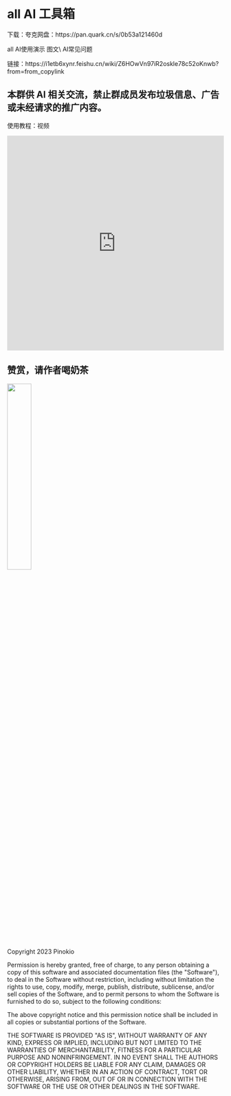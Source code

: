 <h1>all AI 工具箱</h1>

<p>下载：夸克网盘：https://pan.quark.cn/s/0b53a121460d</p>
<p>all AI使用演示 图文\ AI常见问题</p>
<p>链接：https://i1etb6xynr.feishu.cn/wiki/Z6HOwVn97iR2oskle78c52oKnwb?from=from_copylink</p>

<h2>本群供 AI 相关交流，禁止群成员发布垃圾信息、广告或未经请求的推广内容。</h2>
<p>使用教程：视频 </p>
  <iframe src="https://player.bilibili.com/player.html?aid=1251505609&bvid=BV1gJ4m1h7Br&cid=1468043977&p=1&autoplay=0&danmaku=0&high_quality=1" allowfullscreen="allowfullscreen" width="100%" height="500" scrolling="no" frameborder="0" sandbox="allow-top-navigation allow-same-origin allow-forms allow-scripts"></iframe>
<h2>赞赏，请作者喝奶茶</h2>

<img src="https://github.com/OceanNg529/allAI/assets/49863683/a6bd67da-d1fe-4c2e-9498-5118b06b04a6" width="33.33%">









Copyright 2023 Pinokio

Permission is hereby granted, free of charge, to any person obtaining a copy of this software and associated documentation files (the "Software"), to deal in the Software without restriction, including without limitation the rights to use, copy, modify, merge, publish, distribute, sublicense, and/or sell copies of the Software, and to permit persons to whom the Software is furnished to do so, subject to the following conditions:

The above copyright notice and this permission notice shall be included in all copies or substantial portions of the Software.

THE SOFTWARE IS PROVIDED "AS IS", WITHOUT WARRANTY OF ANY KIND, EXPRESS OR IMPLIED, INCLUDING BUT NOT LIMITED TO THE WARRANTIES OF MERCHANTABILITY, FITNESS FOR A PARTICULAR PURPOSE AND NONINFRINGEMENT. IN NO EVENT SHALL THE AUTHORS OR COPYRIGHT HOLDERS BE LIABLE FOR ANY CLAIM, DAMAGES OR OTHER LIABILITY, WHETHER IN AN ACTION OF CONTRACT, TORT OR OTHERWISE, ARISING FROM, OUT OF OR IN CONNECTION WITH THE SOFTWARE OR THE USE OR OTHER DEALINGS IN THE SOFTWARE.
